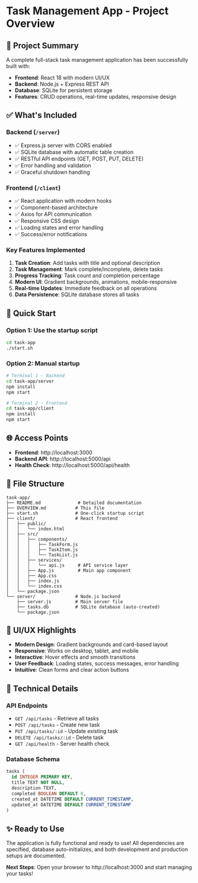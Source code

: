 # Task Management App - Project Overview

## 🎯 Project Summary

A complete full-stack task management application has been successfully built with:

- **Frontend**: React 18 with modern UI/UX
- **Backend**: Node.js + Express REST API
- **Database**: SQLite for persistent storage
- **Features**: CRUD operations, real-time updates, responsive design

## ✅ What's Included

### Backend (`/server`)
- ✅ Express.js server with CORS enabled
- ✅ SQLite database with automatic table creation
- ✅ RESTful API endpoints (GET, POST, PUT, DELETE)
- ✅ Error handling and validation
- ✅ Graceful shutdown handling

### Frontend (`/client`)
- ✅ React application with modern hooks
- ✅ Component-based architecture
- ✅ Axios for API communication
- ✅ Responsive CSS design
- ✅ Loading states and error handling
- ✅ Success/error notifications

### Key Features Implemented
1. **Task Creation**: Add tasks with title and optional description
2. **Task Management**: Mark complete/incomplete, delete tasks
3. **Progress Tracking**: Task count and completion percentage
4. **Modern UI**: Gradient backgrounds, animations, mobile-responsive
5. **Real-time Updates**: Immediate feedback on all operations
6. **Data Persistence**: SQLite database stores all tasks

## 🚀 Quick Start

### Option 1: Use the startup script
```bash
cd task-app
./start.sh
```

### Option 2: Manual startup
```bash
# Terminal 1 - Backend
cd task-app/server
npm install
npm start

# Terminal 2 - Frontend  
cd task-app/client
npm install
npm start
```

## 🌐 Access Points

- **Frontend**: http://localhost:3000
- **Backend API**: http://localhost:5000/api
- **Health Check**: http://localhost:5000/api/health

## 📁 File Structure

```
task-app/
├── README.md              # Detailed documentation
├── OVERVIEW.md           # This file
├── start.sh              # One-click startup script
├── client/               # React frontend
│   ├── public/
│   │   └── index.html
│   ├── src/
│   │   ├── components/
│   │   │   ├── TaskForm.js
│   │   │   ├── TaskItem.js
│   │   │   └── TaskList.js
│   │   ├── services/
│   │   │   └── api.js     # API service layer
│   │   ├── App.js         # Main app component
│   │   ├── App.css
│   │   ├── index.js
│   │   └── index.css
│   └── package.json
└── server/               # Node.js backend
    ├── server.js         # Main server file
    ├── tasks.db          # SQLite database (auto-created)
    └── package.json
```

## 🎨 UI/UX Highlights

- **Modern Design**: Gradient backgrounds and card-based layout
- **Responsive**: Works on desktop, tablet, and mobile
- **Interactive**: Hover effects and smooth transitions
- **User Feedback**: Loading states, success messages, error handling
- **Intuitive**: Clean forms and clear action buttons

## 🔧 Technical Details

### API Endpoints
- `GET /api/tasks` - Retrieve all tasks
- `POST /api/tasks` - Create new task
- `PUT /api/tasks/:id` - Update existing task
- `DELETE /api/tasks/:id` - Delete task
- `GET /api/health` - Server health check

### Database Schema
```sql
tasks (
  id INTEGER PRIMARY KEY,
  title TEXT NOT NULL,
  description TEXT,
  completed BOOLEAN DEFAULT 0,
  created_at DATETIME DEFAULT CURRENT_TIMESTAMP,
  updated_at DATETIME DEFAULT CURRENT_TIMESTAMP
)
```

## ✨ Ready to Use

The application is fully functional and ready to use! All dependencies are specified, database auto-initializes, and both development and production setups are documented.

**Next Steps**: Open your browser to http://localhost:3000 and start managing your tasks!